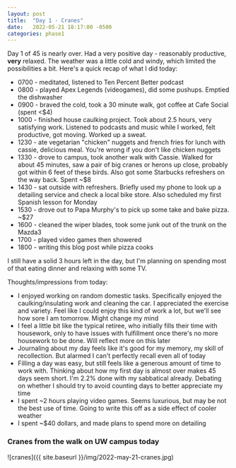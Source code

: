 ```yaml
---
layout: post
title:  "Day 1 - Cranes"
date:   2022-05-21 18:17:00 -0500
categories: phase1
---
```


Day 1 of 45 is nearly over. Had a very positive day - reasonably productive, **very** relaxed. The weather was a little cold and windy,
which limited the possibilities a bit. Here's a quick recap of what I did today:

* 0700 - meditated, listened to Ten Percent Better podcast
* 0800 - played Apex Legends (videogames), did some pushups. Emptied the dishwasher
* 0900 - braved the cold, took a 30 minute walk, got coffee at Cafe Social (spent \<$4)
* 1000 - finished house caulking project. Took about 2.5 hours, very satisfying work. Listened to podcasts and music while I worked, felt
productive, got moving. Worked up a sweat.
* 1230 - ate vegetarian "chicken" nuggets and french fries for lunch with cassie, delicious meal. You're wrong if you don't like chicken
nuggets
* 1330 - drove to campus, took another walk with Cassie. Walked for about 45 minutes, saw a pair of big cranes or herons up close, probably
got within 6 feet of these birds. Also got some Starbucks refreshers on the way back. Spent ~$8
* 1430 - sat outside with refreshers. Briefly used my phone to look up a detailing service and check a local bike store. Also scheduled my
first Spanish lesson for Monday
* 1530 - drove out to Papa Murphy's to pick up some take and bake pizza. ~$27
* 1600 - cleaned the wiper blades,  took some junk out of the trunk on the Mazda3
* 1700 - played video games then showered
* 1800 - writing this blog post while pizza cooks


I still have a solid 3 hours left in the day, but I'm planning on spending most of that eating dinner and relaxing with some TV. 

Thoughts/impressions from today:
* I enjoyed working on random domestic tasks. Specifically enjoyed the caulking/insulating work and cleaning the car. I appreciated the
exercise and variety. Feel like I could enjoy this kind of work a lot, but we'll see how sore I am tomorrow. Might change my mind
* I feel a little bit like the typical retiree, who initially fills their time with housework, only to have issues with fulfillment once
there's no more housework to be done. Will reflect more on this later
* Journaling about my day feels like it's good for my memory, my skill of recollection. But alarmed I can't perfectly recall even all of
today
* Filling a day was easy, but still feels like a generous amount of time to work with. Thinking about how my first day is almost over makes
45 days seem short. I'm 2.2% done with my sabbatical already. Debating on whether I should try to avoid counting days to better
appreciate my time
* I spent ~2 hours playing video games. Seems luxurious, but may be not the best use of time. Going to write this off as a side effect of
cooler weather
* I spent ~$40 dollars, and made plans to spend more on detailing


### Cranes from the walk on UW campus today

![cranes]({{ site.baseurl }}/img/2022-may-21-cranes.jpg)


